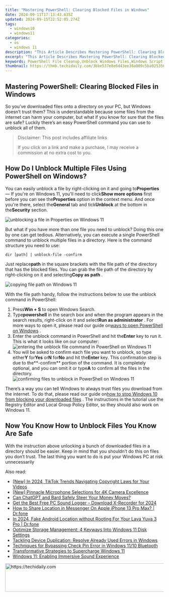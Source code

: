 ```yaml
---
title: "Mastering PowerShell: Clearing Blocked Files in Windows"
date: 2024-09-11T17:13:43.635Z
updated: 2024-09-15T22:52:05.274Z
tags:
  - windows10
  - windows11
categories:
  - os
  - windows 11
description: "This Article Describes Mastering PowerShell: Clearing Blocked Files in Windows"
excerpt: "This Article Describes Mastering PowerShell: Clearing Blocked Files in Windows"
keywords: PowerShell File Cleanup,Unblock Windows Files,Windows Script Optimization,Remove Restrictions in PS,Mastering System Admin Tools,Clear Obstructed Files PSC,Enhancing Windows File Access
thumbnail: https://thmb.techidaily.com/3bbe537e8e6d43ee38a009c5ba9253564dbe37ab479840f5e7760ebe6f9d088b.jpg
---
```


## Mastering PowerShell: Clearing Blocked Files in Windows

 So you’ve downloaded files onto a directory on your PC, but Windows doesn’t trust them? This is understandable because some files from the internet can harm your computer, but what if you know for sure that the files are safe? Luckily there’s an easy PowerShell command you can use to unblock all of them.

>  Disclaimer: This post includes affiliate links
>
>  If you click on a link and make a purchase, I may receive a commission at no extra cost to you.
>

## How Do I Unblock Multiple Files Using PowerShell on Windows?

 You can easily unblock a file by right-clicking on it and going to**Properties** — If you're on Windows 11, you'll need to click**Show more options** first before you can see the**Properties** option in the context menu. And once you're there, select the**General** tab and tick**Unblock** at the bottom in the**Security** section.

![unblocking a file in Properties on Windows 11](https://static1.makeuseofimages.com/wordpress/wp-content/uploads/2023/02/unblock-file-properties-windows.jpg)

 But what if you have more than one file you need to unblock? Doing this one by one can get tedious. Alternatively, you can execute a single PowerShell command to unblock multiple files in a directory. Here is the command structure you need to use:

`dir [path] | unblock-file -confirm`

 Just replace**path** in the square brackets with the file path of the directory that has the blocked files. You can grab the file path of the directory by right-clicking on it and selecting**Copy as path** .

![copying file path on Windows 11](https://static1.makeuseofimages.com/wordpress/wp-content/uploads/2023/02/copy-as-path-windows-11.jpg)

 With the file path handy, follow the instructions below to use the unblock command in PowerShell:

1. Press**Win + S** to open Windows Search.
2. Type**powershell** in the search box and when the program appears in the search results, right-click on it and select**Run as administrator** . For more ways to open it, please read our guide on[ways to open PowerShell on Windows](https://www.makeuseof.com/windows-open-command-prompt-powershell/) .
3. Enter the unblock command in PowerShell and hit the**Enter** key to run it. This is what it looks like on our computer:  
![entering the unblock file command in PowerShell on Windows 11](https://static1.makeuseofimages.com/wordpress/wp-content/uploads/2023/02/power-shell-unblock-files-command.jpg)
4. You will be asked to confirm each file you want to unblock, so type either**Y** for**Yes** or**N** for**No** and hit the**Enter** key. This confirmation step is due to the**\-confirm** portion of the command. It is completely optional, and you can omit it or type**A** to confirm all the files in the directory.  
![confirming files to unblock in PowerShell on Windows 11](https://static1.makeuseofimages.com/wordpress/wp-content/uploads/2023/02/power-shell-unblock-files-confirm.jpg)

 There’s a way you can tell Windows to always trust files you download from the internet. To do that, please read our guide on[how to stop Windows 10 from blocking your downloaded files](https://www.makeuseof.com/stop-windows-10-from-blocking-your-downloaded-files/) . The instructions in the tutorial use the Registry Editor and Local Group Policy Editor, so they should also work on Windows 11.

## Now You Know How to Unblock Files You Know Are Safe

 With the instruction above unlocking a bunch of downloaded files in a directory should be easier. Keep in mind that you shouldn’t do this on files you don’t trust. The last thing you want to do is put your Windows PC at risk unnecessarily

<ins class="adsbygoogle"
     style="display:block"
     data-ad-format="autorelaxed"
     data-ad-client="ca-pub-7571918770474297"
     data-ad-slot="1223367746"></ins>

<ins class="adsbygoogle"
     style="display:block"
     data-ad-client="ca-pub-7571918770474297"
     data-ad-slot="8358498916"
     data-ad-format="auto"
     data-full-width-responsive="true"></ins>

<span class="atpl-alsoreadstyle">Also read:</span>
<div><ul>
<li><a href="https://tiktok-videos.techidaily.com/new-in-2024-tiktok-trends-navigating-copyright-laws-for-your-videos/"><u>[New] In 2024, TikTok Trends Navigating Copyright Laws for Your Videos</u></a></li>
<li><a href="https://extra-skills.techidaily.com/new-pinnacle-microphone-selections-for-4k-camera-excellence/"><u>[New] Pinnacle Microphone Selections for 4K Camera Excellence</u></a></li>
<li><a href="https://tech-savvy.techidaily.com/can-chatgpt-and-bard-safely-steer-your-money-moves/"><u>Can ChatGPT and Bard Safely Steer Your Money Moves?</u></a></li>
<li><a href="https://visual-screen-recording.techidaily.com/get-the-best-free-pc-sound-logger-download-x-recorder-for-2024/"><u>Get the Best Free PC Sound Logger – Download X-Recorder for 2024</u></a></li>
<li><a href="https://fake-location.techidaily.com/how-to-share-location-in-messenger-on-apple-iphone-13-pro-max-drfone-by-drfone-virtual-ios/"><u>How to Share Location in Messenger On Apple iPhone 13 Pro Max? | Dr.fone</u></a></li>
<li><a href="https://android-location.techidaily.com/in-2024-fake-android-location-without-rooting-for-your-lava-yuva-3-pro-drfone-by-drfone-virtual/"><u>In 2024, Fake Android Location without Rooting For Your Lava Yuva 3 Pro | Dr.fone</u></a></li>
<li><a href="https://windows11.techidaily.com/optimize-storage-management-4-keyways-into-windows-11-disk-settings/"><u>Optimize Storage Management: 4 Keyways Into Windows 11 Disk Settings</u></a></li>
<li><a href="https://windows11.techidaily.com/tackling-device-duplication-resolve-already-used-errors-in-windows/"><u>Tackling Device Duplication: Resolve Already Used Errors in Windows</u></a></li>
<li><a href="https://windows11.techidaily.com/techniques-for-bypassing-check-pin-error-in-windows-1110-bluetooth/"><u>Techniques for Bypassing Check Pin Error in Windows 11/10 Bluetooth</u></a></li>
<li><a href="https://windows11.techidaily.com/transformative-strategies-to-supercharge-windows-11/"><u>Transformative Strategies to Supercharge Windows 11</u></a></li>
<li><a href="https://win11.techidaily.com/windows-11-enabling-immersive-sound-experience/"><u>Windows 11: Enabling Immersive Sound Experience</u></a></li>
</ul></div>

<!-- affiliate ads begin -->
<a href="https://unicoeye.pxf.io/c/5597632/2121334/18498" target="_top" id="2121334">
  <img src="//a.impactradius-go.com/display-ad/18498-2121334" border="0" alt="https://techidaily.com" width="728" height="90"/>
</a>
<img height="0" width="0" src="https://unicoeye.pxf.io/i/5597632/2121334/18498" style="position:absolute;visibility:hidden;" border="0" />
<!-- affiliate ads end -->

